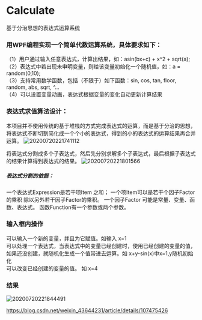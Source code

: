 # Calculate
基于分治思想的表达式运算系统

### 用WPF编程实现一个简单代数运算系统，具体要求如下：
（1）用户通过输入任意表达式，计算出结果，如：asin(bx+c) + x^2 + sqrt(a);  
（2）表达式中若出现未申明变量，则给该变量初始化一个随机值，如：a = random(0,10);  
（3）支持常用数学函数，包括（不限于）如下函数：sin, cos, tan, floor, random, abs, sqrt, ^…  
（4）可以设置变量动画，表达式根据变量的变化自动更新计算结果  

### 表达式求值算法设计：
本项目并不使用传统的基于堆栈的方式完成表达式的运算，而是基于分治的思想，将表达式不断切割简化成一个个小的表达式，得到的小的表达式的运算结果再合并运算。
![20200720221741112](https://user-images.githubusercontent.com/51311844/133028296-1376ad66-b113-44b0-a08c-4434796a0624.png)

将表达式分割成多个子表达式，然后先分别求解多个子表达式，最后根据子表达式的结果计算得到表达式的结果。
![20200720221801566](https://user-images.githubusercontent.com/51311844/133028359-4734c2c8-d2d5-40c9-9c11-845a7349ebe1.png)

##### 表达式分割的依据：
一个表达式Expression是若干项Item 之和；
一个项Item可以是若干个因子Factor的乘积 除以另外若干因子Factor的乘积。
一个因子Factor 可能是常量、变量、函数、表达式。
函数Function有一个参数或两个参数。

### 输入框内操作
可以输入一个新的变量，并且为它赋值。如输入  x=1  
可以处理一个表达式，当表达式中的变量已经创建时，使用已经创建的变量的值，如果还没创建，就随机化生成一个值带进去运算。如 x+y-sin(x)中x=1,y随机初始化  
可以改变已经创建的变量的值。 如 x=4  
### 结果
![20200720221844491](https://user-images.githubusercontent.com/51311844/133028363-bc1385a0-913f-49ba-92f7-bdb8168ca754.png)


https://blog.csdn.net/weixin_43644231/article/details/107475426
